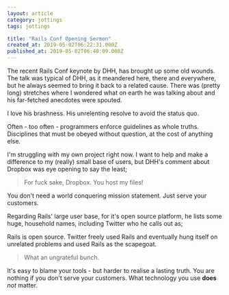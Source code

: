 ```yaml
---
layout: article
category: jottings
tags: jottings

title: "Rails Conf Opening Sermon"
created_at: 2019-05-02T06:22:31.000Z
published_at: 2019-05-02T06:40:09.000Z
---
```

The recent Rails Conf keynote by DHH, has brought up some old wounds. The talk was typical of DHH, as it meandered here, there and everywhere, but he always seemed to bring it back to a related cause. There was (pretty long) stretches where I wondered what on earth he was talking about and his far-fetched anecdotes were spouted.

I love his brashness. His unrelenting resolve to avoid the status quo.

Often - too often - programmers enforce guidelines as whole truths. Disciplines that must be obeyed without question, at the cost of anything else.

I'm struggling with my own project right now. I want to help and make a difference to my (really) small base of users, but DHH's comment about Dropbox was eye opening to say the least; 

> For fuck sake, Dropbox. You host my files!

You don't need a world conquering mission statement. Just serve your customers.

Regarding Rails' large user base, for it's open source platform, he lists some huge, household names, including Twitter who he calls out as;

Rails is open source. Twitter freely used Rails and eventually hung itself on unrelated problems and used Rails as the scapegoat.

> What an ungrateful bunch.

It's easy to blame your tools - but harder to realise a lasting truth. You are nothing if you don't serve your customers. What technology you use **does** _not_ matter.
